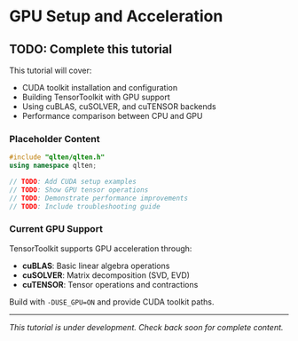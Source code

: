 # GPU Setup and Acceleration

## TODO: Complete this tutorial

This tutorial will cover:
- CUDA toolkit installation and configuration
- Building TensorToolkit with GPU support
- Using cuBLAS, cuSOLVER, and cuTENSOR backends
- Performance comparison between CPU and GPU

### Placeholder Content

```cpp
#include "qlten/qlten.h"
using namespace qlten;

// TODO: Add CUDA setup examples
// TODO: Show GPU tensor operations
// TODO: Demonstrate performance improvements
// TODO: Include troubleshooting guide
```

### Current GPU Support

TensorToolkit supports GPU acceleration through:
- **cuBLAS**: Basic linear algebra operations
- **cuSOLVER**: Matrix decomposition (SVD, EVD)
- **cuTENSOR**: Tensor operations and contractions

Build with `-DUSE_GPU=ON` and provide CUDA toolkit paths.

---

*This tutorial is under development. Check back soon for complete content.*


